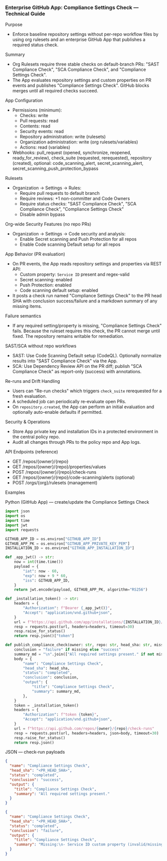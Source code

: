 ### Enterprise GitHub App: Compliance Settings Check — Technical Guide

Purpose
- Enforce baseline repository settings without per-repo workflow files by using org rulesets and an enterprise GitHub App that publishes a required status check.

Summary
- Org Rulesets require three stable checks on default-branch PRs: "SAST Compliance Check", "SCA Compliance Check", and "Compliance Settings Check".
- The App evaluates repository settings and custom properties on PR events and publishes "Compliance Settings Check". GitHub blocks merges until all required checks succeed.

App Configuration
- Permissions (minimum):
  - Checks: write
  - Pull requests: read
  - Contents: read
  - Security events: read
  - Repository administration: write (rulesets)
  - Organization administration: write (org rulesets/variables)
  - Actions: read (variables)
- Webhooks: pull_request (opened, synchronize, reopened, ready_for_review), check_suite (requested, rerequested), repository (created), optional: code_scanning_alert, secret_scanning_alert, secret_scanning_push_protection_bypass

Rulesets
- Organization → Settings → Rules:
  - Require pull requests to default branch
  - Require reviews: +1 non-committer and Code Owners
  - Require status checks: "SAST Compliance Check", "SCA Compliance Check", "Compliance Settings Check"
  - Disable admin bypass

Org-wide Security Features (no repo PRs)
- Organization → Settings → Code security and analysis:
  - Enable Secret scanning and Push Protection for all repos
  - Enable Code scanning Default setup for all repos

App Behavior (PR evaluation)
- On PR events, the App reads repository settings and properties via REST API:
  - Custom property: `Service ID` present and regex-valid
  - Secret scanning: enabled
  - Push Protection: enabled
  - Code scanning default setup: enabled
- It posts a check run named "Compliance Settings Check" to the PR head SHA with conclusion success/failure and a markdown summary of any missing items.

Failure semantics
- If any required setting/property is missing, "Compliance Settings Check" fails. Because the ruleset requires this check, the PR cannot merge until fixed. The repository remains writable for remediation.

SAST/SCA without repo workflows
- SAST: Use Code Scanning Default setup (CodeQL). Optionally normalize results into "SAST Compliance Check" via the App.
- SCA: Use Dependency Review API on the PR diff; publish "SCA Compliance Check" as report-only (success) with annotations.

Re-runs and Drift Handling
- Users can "Re-run checks" which triggers `check_suite` rerequested for a fresh evaluation.
- A scheduled job can periodically re-evaluate open PRs.
- On `repository.created`, the App can perform an initial evaluation and optionally auto-enable defaults if permitted.

Security & Operations
- Store App private key and installation IDs in a protected environment in the central policy repo.
- Audit all changes through PRs to the policy repo and App logs.

API Endpoints (reference)
- GET /repos/{owner}/{repo}
- GET /repos/{owner}/{repo}/properties/values
- POST /repos/{owner}/{repo}/check-runs
- GET /repos/{owner}/{repo}/code-scanning/alerts (optional)
- POST /orgs/{org}/rulesets (management)


Examples

Python (GitHub App) — create/update the Compliance Settings Check
```python
import json
import os
import time
import jwt
import requests

GITHUB_APP_ID = os.environ["GITHUB_APP_ID"]
GITHUB_APP_PK = os.environ["GITHUB_APP_PRIVATE_KEY_PEM"]
INSTALLATION_ID = os.environ["GITHUB_APP_INSTALLATION_ID"]

def _app_jwt() -> str:
    now = int(time.time())
    payload = {
        "iat": now - 60,
        "exp": now + 9 * 60,
        "iss": GITHUB_APP_ID,
    }
    return jwt.encode(payload, GITHUB_APP_PK, algorithm="RS256")

def _installation_token() -> str:
    headers = {
        "Authorization": f"Bearer {_app_jwt()}",
        "Accept": "application/vnd.github+json",
    }
    url = f"https://api.github.com/app/installations/{INSTALLATION_ID}/access_tokens"
    resp = requests.post(url, headers=headers, timeout=30)
    resp.raise_for_status()
    return resp.json()["token"]

def publish_compliance_check(owner: str, repo: str, head_sha: str, missing: list[str]):
    conclusion = "failure" if missing else "success"
    summary_md = "\n".join(["All required settings present." if not missing else "Missing:"] + [f"- {m}" for m in missing])
    body = {
        "name": "Compliance Settings Check",
        "head_sha": head_sha,
        "status": "completed",
        "conclusion": conclusion,
        "output": {
            "title": "Compliance Settings Check",
            "summary": summary_md,
        },
    }
    token = _installation_token()
    headers = {
        "Authorization": f"token {token}",
        "Accept": "application/vnd.github+json",
    }
    url = f"https://api.github.com/repos/{owner}/{repo}/check-runs"
    resp = requests.post(url, headers=headers, json=body, timeout=30)
    resp.raise_for_status()
    return resp.json()
```

JSON — check-run payloads
```json
{
  "name": "Compliance Settings Check",
  "head_sha": "<PR_HEAD_SHA>",
  "status": "completed",
  "conclusion": "success",
  "output": {
    "title": "Compliance Settings Check",
    "summary": "All required settings present."
  }
}
```

```json
{
  "name": "Compliance Settings Check",
  "head_sha": "<PR_HEAD_SHA>",
  "status": "completed",
  "conclusion": "failure",
  "output": {
    "title": "Compliance Settings Check",
    "summary": "Missing:\n- Service ID custom property (invalid/missing)\n- Secret scanning not enabled\n- Push Protection not enabled\n- Code scanning default setup not enabled"
  }
}
```

